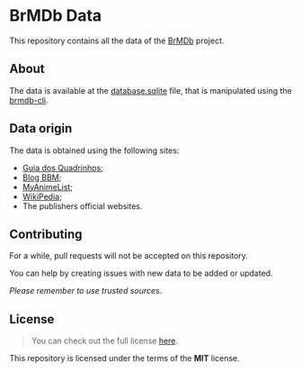# BrMDb Data

This repository contains all the data of the [BrMDb] project.

[BrMDb]: https://github.com/BrMDb

## About

The data is available at the [database.sqlite](database.sqlite) file, that is manipulated using the [brmdb-cli].

[brmdb-cli]: https://github.com/BrMDb/brmdb-cli

## Data origin

The data is obtained using the following sites:

- [Guia dos Quadrinhos](http://guiadosquadrinhos.com/);
- [Blog BBM](https://blogbbm.com/);
- [MyAnimeList](https://myanimelist.net/);
- [WikiPedia](https://www.wikipedia.org/);
- The publishers official websites.

## Contributing

For a while, pull requests will not be accepted on this repository.

You can help by creating issues with new data to be added or updated.

*Please remember to use trusted sources*.

## License

> You can check out the full license [here](LICENSE).

This repository is licensed under the terms of the **MIT** license.
